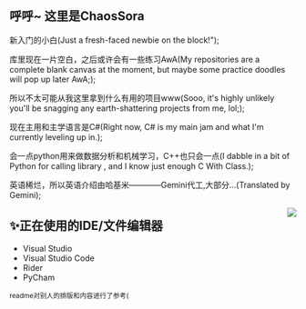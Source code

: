 ## 呼呼~ 这里是ChaosSora

<!--
**chaossora/chaossora** is a ✨ _special_ ✨ repository because its `README.md` (this file) appears on your GitHub profile.

Here are some ideas to get you started:

- 🔭 I’m currently working on ...
- 🌱 I’m currently learning ...
- 👯 I’m looking to collaborate on ...
- 🤔 I’m looking for help with ...
- 💬 Ask me about ...
- 📫 How to reach me: ...
- 😄 Pronouns: ...
- ⚡ Fun fact: ...
-->

新入门的小白(Just a fresh-faced newbie on the block!");

库里现在一片空白，之后或许会有一些练习AwA(My repositories are a complete blank canvas at the moment, but maybe some practice doodles will pop up later AwA;);

所以不太可能从我这里拿到什么有用的项目www(Sooo, it's highly unlikely you'll be snagging any earth-shattering projects from me, lol;);

现在主用和主学语言是C#(Right now, C# is my main jam and what I'm currently leveling up in.);

会一点python用来做数据分析和机械学习，C++也只会一点(I dabble in a bit of Python for calling library , and I know just enough C With Class.);

英语稀烂，所以英语介绍由哈基米————Gemini代工,大部分...(Translated by Gemini);


<img align="right" src="https://github-readme-stats.vercel.app/api?username=chaossora&show_icons=true&count_private=true" />


## ✨正在使用的IDE/文件编辑器

- Visual Studio
- Visual Studio Code
- Rider
- PyCham


<small>readme对别人的排版和内容进行了参考(</small>






